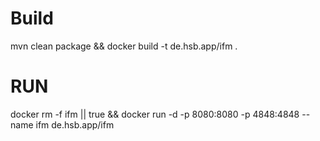 # Build
mvn clean package && docker build -t de.hsb.app/ifm .

# RUN

docker rm -f ifm || true && docker run -d -p 8080:8080 -p 4848:4848 --name ifm de.hsb.app/ifm 